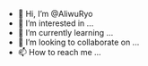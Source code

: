 - 👋 Hi, I’m @AliwuRyo
- 👀 I’m interested in ...
- 🌱 I’m currently learning ...
- 💞️ I’m looking to collaborate on ...
- 📫 How to reach me ...

<!---
AliwuRyo/AliwuRyo is a ✨ special ✨ repository because its `README.md` (this file) appears on your GitHub profile.
You can click the Preview link to take a look at your changes.
--->
